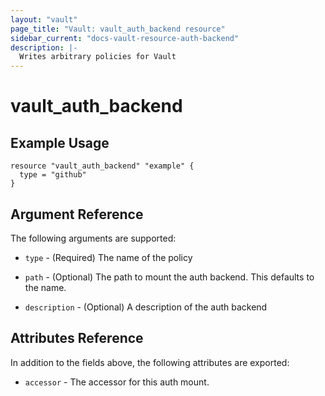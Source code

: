 ```yaml
---
layout: "vault"
page_title: "Vault: vault_auth_backend resource"
sidebar_current: "docs-vault-resource-auth-backend"
description: |-
  Writes arbitrary policies for Vault
---
```


# vault\_auth\_backend


## Example Usage

```hcl
resource "vault_auth_backend" "example" {
  type = "github"
}
```

## Argument Reference

The following arguments are supported:

* `type` - (Required) The name of the policy

* `path` - (Optional) The path to mount the auth backend. This defaults to the name.

* `description` - (Optional) A description of the auth backend

## Attributes Reference

In addition to the fields above, the following attributes are exported:

* `accessor` - The accessor for this auth mount.
